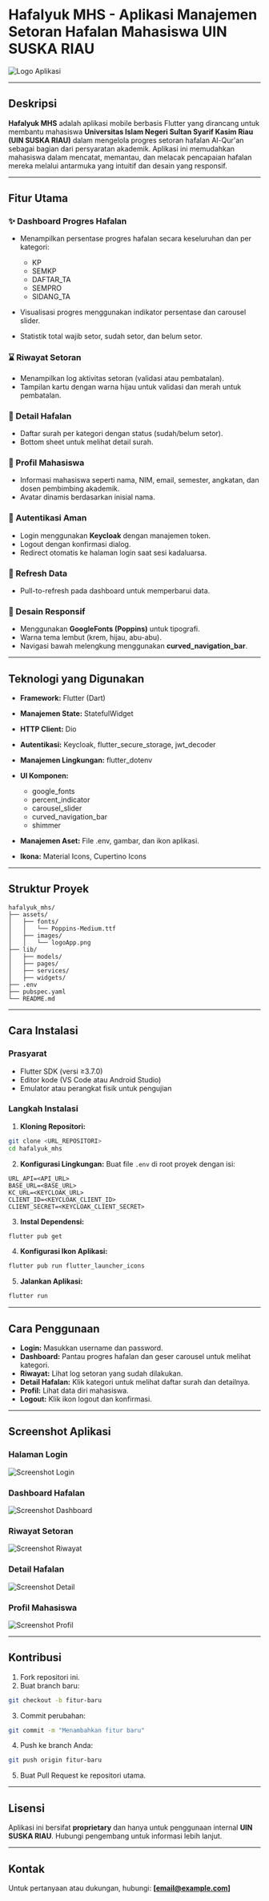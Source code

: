 # Hafalyuk MHS - Aplikasi Manajemen Setoran Hafalan Mahasiswa UIN SUSKA RIAU

![Logo Aplikasi](assets/images/logoApp.png)

---

## Deskripsi

**Hafalyuk MHS** adalah aplikasi mobile berbasis Flutter yang dirancang untuk membantu mahasiswa **Universitas Islam Negeri Sultan Syarif Kasim Riau (UIN SUSKA RIAU)** dalam mengelola progres setoran hafalan Al-Qur'an sebagai bagian dari persyaratan akademik. Aplikasi ini memudahkan mahasiswa dalam mencatat, memantau, dan melacak pencapaian hafalan mereka melalui antarmuka yang intuitif dan desain yang responsif.

---

## Fitur Utama

### ✨ Dashboard Progres Hafalan

* Menampilkan persentase progres hafalan secara keseluruhan dan per kategori:

  * KP
  * SEMKP
  * DAFTAR\_TA
  * SEMPRO
  * SIDANG\_TA
* Visualisasi progres menggunakan indikator persentase dan carousel slider.
* Statistik total wajib setor, sudah setor, dan belum setor.

### ⌛ Riwayat Setoran

* Menampilkan log aktivitas setoran (validasi atau pembatalan).
* Tampilan kartu dengan warna hijau untuk validasi dan merah untuk pembatalan.

### 📄 Detail Hafalan

* Daftar surah per kategori dengan status (sudah/belum setor).
* Bottom sheet untuk melihat detail surah.

### 👤 Profil Mahasiswa

* Informasi mahasiswa seperti nama, NIM, email, semester, angkatan, dan dosen pembimbing akademik.
* Avatar dinamis berdasarkan inisial nama.

### 🔐 Autentikasi Aman

* Login menggunakan **Keycloak** dengan manajemen token.
* Logout dengan konfirmasi dialog.
* Redirect otomatis ke halaman login saat sesi kadaluarsa.

### 🔄 Refresh Data

* Pull-to-refresh pada dashboard untuk memperbarui data.

### 🌈 Desain Responsif

* Menggunakan **GoogleFonts (Poppins)** untuk tipografi.
* Warna tema lembut (krem, hijau, abu-abu).
* Navigasi bawah melengkung menggunakan **curved\_navigation\_bar**.

---

## Teknologi yang Digunakan

* **Framework:** Flutter (Dart)
* **Manajemen State:** StatefulWidget
* **HTTP Client:** Dio
* **Autentikasi:** Keycloak, flutter\_secure\_storage, jwt\_decoder
* **Manajemen Lingkungan:** flutter\_dotenv
* **UI Komponen:**

  * google\_fonts
  * percent\_indicator
  * carousel\_slider
  * curved\_navigation\_bar
  * shimmer
* **Manajemen Aset:** File .env, gambar, dan ikon aplikasi.
* **Ikona:** Material Icons, Cupertino Icons

---

## Struktur Proyek

```
hafalyuk_mhs/
├── assets/
│   ├── fonts/
│   │   └── Poppins-Medium.ttf
│   ├── images/
│   │   └── logoApp.png
├── lib/
│   ├── models/
│   ├── pages/
│   ├── services/
│   ├── widgets/
├── .env
├── pubspec.yaml
└── README.md
```

---

## Cara Instalasi

### Prasyarat

* Flutter SDK (versi ≥3.7.0)
* Editor kode (VS Code atau Android Studio)
* Emulator atau perangkat fisik untuk pengujian

### Langkah Instalasi

1. **Kloning Repositori:**

```bash
git clone <URL_REPOSITORI>
cd hafalyuk_mhs
```

2. **Konfigurasi Lingkungan:**
   Buat file `.env` di root proyek dengan isi:

```env
URL_API=<API_URL>
BASE_URL=<BASE_URL>
KC_URL=<KEYCLOAK_URL>
CLIENT_ID=<KEYCLOAK_CLIENT_ID>
CLIENT_SECRET=<KEYCLOAK_CLIENT_SECRET>
```

3. **Instal Dependensi:**

```bash
flutter pub get
```

4. **Konfigurasi Ikon Aplikasi:**

```bash
flutter pub run flutter_launcher_icons
```

5. **Jalankan Aplikasi:**

```bash
flutter run
```

---

## Cara Penggunaan

* **Login:** Masukkan username dan password.
* **Dashboard:** Pantau progres hafalan dan geser carousel untuk melihat kategori.
* **Riwayat:** Lihat log setoran yang sudah dilakukan.
* **Detail Hafalan:** Klik kategori untuk melihat daftar surah dan detailnya.
* **Profil:** Lihat data diri mahasiswa.
* **Logout:** Klik ikon logout dan konfirmasi.

---

## Screenshot Aplikasi

### Halaman Login

![Screenshot Login](assets/images/screenshot_login.png)

### Dashboard Hafalan

![Screenshot Dashboard](assets/images/screenshot_dashboard.png)

### Riwayat Setoran

![Screenshot Riwayat](assets/images/screenshot_history.png)

### Detail Hafalan

![Screenshot Detail](assets/images/screenshot_detail.png)

### Profil Mahasiswa

![Screenshot Profil](assets/images/screenshot_profile.png)

---

## Kontribusi

1. Fork repositori ini.
2. Buat branch baru:

```bash
git checkout -b fitur-baru
```

3. Commit perubahan:

```bash
git commit -m "Menambahkan fitur baru"
```

4. Push ke branch Anda:

```bash
git push origin fitur-baru
```

5. Buat Pull Request ke repositori utama.

---

## Lisensi

Aplikasi ini bersifat **proprietary** dan hanya untuk penggunaan internal **UIN SUSKA RIAU**. Hubungi pengembang untuk informasi lebih lanjut.

---

## Kontak

Untuk pertanyaan atau dukungan, hubungi: **\[[email@example.com](mailto:email@example.com)]**
